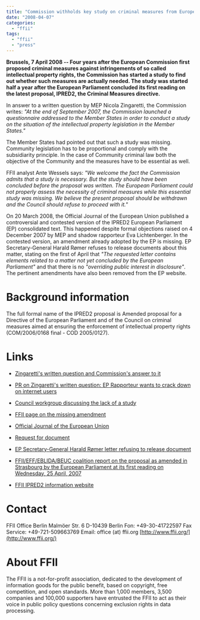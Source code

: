 ```yaml
---
title: "Commission withholds key study on criminal measures from European Parliament"
date: "2008-04-07"
categories: 
  - "ffii"
tags: 
  - "ffii"
  - "press"
---
```


**Brussels, 7 April 2008 -- Four years after the European Commission first proposed criminal measures against infringements of so called intellectual property rights, the Commission has started a study to find out whether such measures are actually needed. The study was started half a year after the European Parliament concluded its first reading on the latest proposal, IPRED2, the Criminal Measures directive.**

In answer to a written question by MEP Nicola Zingaretti, the Commission writes: _"At the end of September 2007, the Commission launched a questionnaire addressed to the Member States in order to conduct a study on the situation of the intellectual property legislation in the Member States."_

The Member States had pointed out that such a study was missing. Community legislation has to be proportional and comply with the subsidiarity principle. In the case of Community criminal law both the objective of the Community and the measures have to be essential as well.

FFII analyst Ante Wessels says: _"We welcome the fact the Commission admits that a study is necessary. But the study should have been concluded before the proposal was written. The European Parliament could not properly assess the necessity of criminal measures while this essential study was missing. We believe the present proposal should be withdrawn and the Council should refuse to proceed with it."_

On 20 March 2008, the Official Journal of the European Union published a controversial and contested version of the IPRED2 European Parliament (EP) consolidated text. This happened despite formal objections raised on 4 December 2007 by MEP and shadow rapporteur Eva Lichtenberger. In the contested version, an amendment already adopted by the EP is missing. EP Secretary-General Harald Rømer refuses to release documents about this matter, stating on the first of April that _"The requested letter contains elements related to a matter not yet concluded by the European Parliament"_ and that there is no _"overriding public interest in disclosure"_. The pertinent amendments have also been removed from the EP website.

# Background information

The full formal name of the IPRED2 proposal is Amended proposal for a Directive of the European Parliament and of the Council on criminal measures aimed at ensuring the enforcement of intellectual property rights (COM/2006/0168 final - COD 2005/0127).

# Links

- [Zingaretti's written question and Commission's answer to it](http://www.europarl.europa.eu/sides/getDoc.do?pubRef=-//EP//TEXT+WQ+P-2008-0541+0+DOC+XML+V0//EN&language=EN)
    
- [PR on Zingaretti's written question: EP Rapporteur wants to crack down on internet users](http://press.ffii.org/Press_releases/EP_Rapporteur_wants_to_crack_down_on_internet_users)
    
- [Council workgroup discussing the lack of a study](http://register.consilium.europa.eu/pdf/en/07/st10/st10714.en07.pdf)
    
- [FFII page on the missing amendment](http://action.ffii.org/ipred2/Mistake_in_EP_provisional_consolidated_text_Criminal_Measures_IP_directive)
    
- [Official Journal of the European Union](http://eur-lex.europa.eu/LexUriServ/LexUriServ.do?uri=OJ:C:2008:074E:0527:0533:EN:PDF)
    
- [Request for document](http://people.vrijschrift.org/%7Eante/ipred/Lichtenberger_Poettering_document_request_page.png)
    
- [EP Secretary-General Harald Rømer letter refusing to release document](http://people.ffii.org/%7Ejmaebe/ipred2/Harald_Roemer_304949_April_1_2008.pdf)
    
- [FFII/EFF/EBLIDA/BEUC coalition report on the proposal as amended in Strasbourg by the European Parliament at its first reading on Wednesday, 25 April, 2007](http://action.ffii.org/ipred2/Report_on_EP_vote)
    
- [FFII IPRED2 information website](http://action.ffii.org/ipred2/)
    

# Contact

FFII Office Berlin Malmöer Str. 6 D-10439 Berlin Fon: +49-30-41722597 Fax Service: +49-721-509663769 Email: office (at) ffii.org [http://www.ffii.org/](http://www.ffii.org/)

# About FFII

The FFII is a not-for-profit association, dedicated to the development of information goods for the public benefit, based on copyright, free competition, and open standards. More than 1,000 members, 3,500 companies and 100,000 supporters have entrusted the FFII to act as their voice in public policy questions concerning exclusion rights in data processing.
